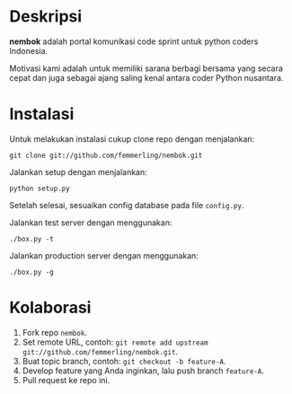 # Deskripsi

**nembok** adalah portal komunikasi code sprint untuk python coders
Indonesia.

Motivasi kami adalah untuk memiliki sarana berbagi bersama yang secara
cepat dan juga sebagai ajang saling kenal antara coder Python nusantara.

# Instalasi

Untuk melakukan instalasi cukup clone repo dengan menjalankan:

    git clone git://github.com/femmerling/nembok.git

Jalankan setup dengan menjalankan:

    python setup.py

Setelah selesai, sesuaikan config database pada file `config.py`.

Jalankan test server dengan menggunakan:

    ./box.py -t

Jalankan production server dengan menggunakan:

    ./box.py -g

# Kolaborasi

1. Fork repo `nembok`.
2. Set remote URL, contoh: `git remote add upstream git://github.com/femmerling/nembok.git`.
3. Buat topic branch, contoh: `git checkout -b feature-A`.
4. Develop feature yang Anda inginkan, lalu push branch `feature-A`.
5. Pull request ke repo ini.
